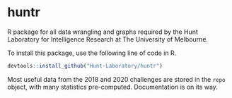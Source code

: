 # huntr

R package for all data wrangling and graphs required by the Hunt Laboratory for Intelligence Research at The University of Melbourne.

To install this package, use the following line of code in R.

```R
devtools::install_github("Hunt-Laboratory/huntr")
```

Most useful data from the 2018 and 2020 challenges are stored in the `repo` object, with many statistics pre-computed. Documentation is on its way.